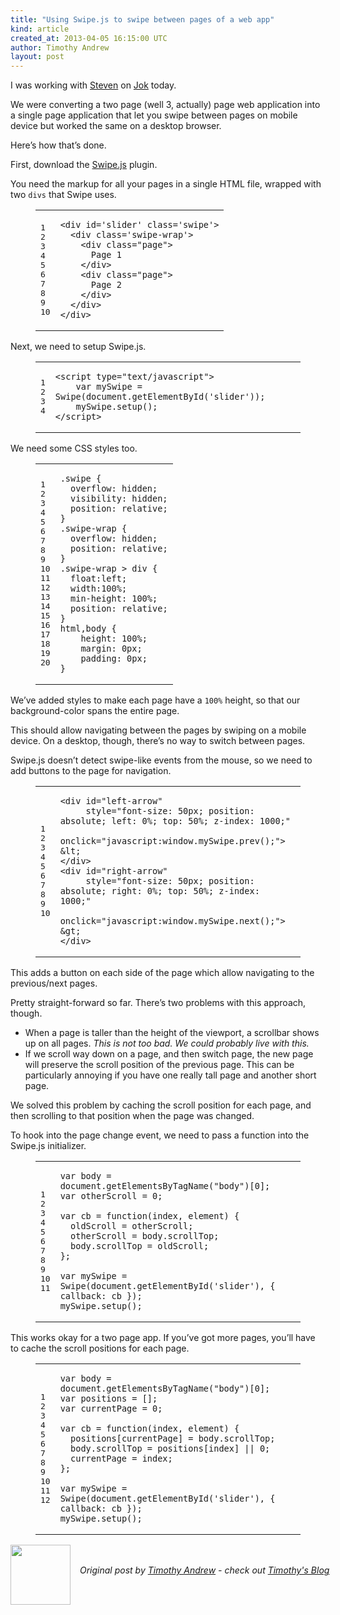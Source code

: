 ```yaml
---
title: "Using Swipe.js to swipe between pages of a web app"
kind: article
created_at: 2013-04-05 16:15:00 UTC
author: Timothy Andrew
layout: post
---
```

<p>I was working with <a href="http://deobald.ca/">Steven</a> on <a href="http://github.com/deobald/jok">Jok</a> today.</p>

<p>We were converting a two page (well 3, actually) page web application into a single page application that let you swipe between pages on mobile device but worked the same on a desktop browser.</p>

<p>Here&#8217;s how that&#8217;s done.</p>

<p>First, download the <a href="http://swipejs.com/">Swipe.js</a> plugin.</p>

<p>You need the markup for all your pages in a single HTML file, wrapped with two <code>divs</code> that Swipe uses.</p>

<figure class='code'><figcaption><span></span></figcaption><div class="highlight"><table><tr><td class="gutter"><pre class="line-numbers"><span class='line-number'>1</span>
<span class='line-number'>2</span>
<span class='line-number'>3</span>
<span class='line-number'>4</span>
<span class='line-number'>5</span>
<span class='line-number'>6</span>
<span class='line-number'>7</span>
<span class='line-number'>8</span>
<span class='line-number'>9</span>
<span class='line-number'>10</span>
</pre></td><td class='code'><pre><code class='html'><span class='line'><span class="nt">&lt;div</span> <span class="na">id=</span><span class="s">&#39;slider&#39;</span> <span class="na">class=</span><span class="s">&#39;swipe&#39;</span><span class="nt">&gt;</span>
</span><span class='line'>  <span class="nt">&lt;div</span> <span class="na">class=</span><span class="s">&#39;swipe-wrap&#39;</span><span class="nt">&gt;</span>
</span><span class='line'>    <span class="nt">&lt;div</span> <span class="na">class=</span><span class="s">&quot;page&quot;</span><span class="nt">&gt;</span>
</span><span class='line'>      Page 1
</span><span class='line'>    <span class="nt">&lt;/div&gt;</span>
</span><span class='line'>    <span class="nt">&lt;div</span> <span class="na">class=</span><span class="s">&quot;page&quot;</span><span class="nt">&gt;</span>
</span><span class='line'>      Page 2
</span><span class='line'>    <span class="nt">&lt;/div&gt;</span>
</span><span class='line'>  <span class="nt">&lt;/div&gt;</span>
</span><span class='line'><span class="nt">&lt;/div&gt;</span>
</span></code></pre></td></tr></table></div></figure>


<p>Next, we need to setup Swipe.js.</p>

<figure class='code'><figcaption><span></span></figcaption><div class="highlight"><table><tr><td class="gutter"><pre class="line-numbers"><span class='line-number'>1</span>
<span class='line-number'>2</span>
<span class='line-number'>3</span>
<span class='line-number'>4</span>
</pre></td><td class='code'><pre><code class='html'><span class='line'><span class="nt">&lt;script </span><span class="na">type=</span><span class="s">&quot;text/javascript&quot;</span><span class="nt">&gt;</span>
</span><span class='line'>    <span class="kd">var</span> <span class="nx">mySwipe</span> <span class="o">=</span> <span class="nx">Swipe</span><span class="p">(</span><span class="nb">document</span><span class="p">.</span><span class="nx">getElementById</span><span class="p">(</span><span class="s1">&#39;slider&#39;</span><span class="p">));</span>
</span><span class='line'>    <span class="nx">mySwipe</span><span class="p">.</span><span class="nx">setup</span><span class="p">();</span>
</span><span class='line'><span class="nt">&lt;/script&gt;</span>
</span></code></pre></td></tr></table></div></figure>


<p>We need some CSS styles too.</p>

<figure class='code'><figcaption><span></span></figcaption><div class="highlight"><table><tr><td class="gutter"><pre class="line-numbers"><span class='line-number'>1</span>
<span class='line-number'>2</span>
<span class='line-number'>3</span>
<span class='line-number'>4</span>
<span class='line-number'>5</span>
<span class='line-number'>6</span>
<span class='line-number'>7</span>
<span class='line-number'>8</span>
<span class='line-number'>9</span>
<span class='line-number'>10</span>
<span class='line-number'>11</span>
<span class='line-number'>12</span>
<span class='line-number'>13</span>
<span class='line-number'>14</span>
<span class='line-number'>15</span>
<span class='line-number'>16</span>
<span class='line-number'>17</span>
<span class='line-number'>18</span>
<span class='line-number'>19</span>
<span class='line-number'>20</span>
</pre></td><td class='code'><pre><code class='css'><span class='line'><span class="nc">.swipe</span> <span class="p">{</span>
</span><span class='line'>  <span class="k">overflow</span><span class="o">:</span> <span class="k">hidden</span><span class="p">;</span>
</span><span class='line'>  <span class="k">visibility</span><span class="o">:</span> <span class="k">hidden</span><span class="p">;</span>
</span><span class='line'>  <span class="k">position</span><span class="o">:</span> <span class="k">relative</span><span class="p">;</span>
</span><span class='line'><span class="p">}</span>
</span><span class='line'><span class="nc">.swipe-wrap</span> <span class="p">{</span>
</span><span class='line'>  <span class="k">overflow</span><span class="o">:</span> <span class="k">hidden</span><span class="p">;</span>
</span><span class='line'>  <span class="k">position</span><span class="o">:</span> <span class="k">relative</span><span class="p">;</span>
</span><span class='line'><span class="p">}</span>
</span><span class='line'><span class="nc">.swipe-wrap</span> <span class="o">&gt;</span> <span class="nt">div</span> <span class="p">{</span>
</span><span class='line'>  <span class="k">float</span><span class="o">:</span><span class="k">left</span><span class="p">;</span>
</span><span class='line'>  <span class="k">width</span><span class="o">:</span><span class="m">100</span><span class="o">%</span><span class="p">;</span>
</span><span class='line'>  <span class="k">min-height</span><span class="o">:</span> <span class="m">100</span><span class="o">%</span><span class="p">;</span>
</span><span class='line'>  <span class="k">position</span><span class="o">:</span> <span class="k">relative</span><span class="p">;</span>
</span><span class='line'><span class="p">}</span>
</span><span class='line'><span class="nt">html</span><span class="o">,</span><span class="nt">body</span> <span class="p">{</span>
</span><span class='line'>    <span class="k">height</span><span class="o">:</span> <span class="m">100</span><span class="o">%</span><span class="p">;</span>
</span><span class='line'>    <span class="k">margin</span><span class="o">:</span> <span class="m">0px</span><span class="p">;</span>
</span><span class='line'>    <span class="k">padding</span><span class="o">:</span> <span class="m">0px</span><span class="p">;</span>
</span><span class='line'><span class="p">}</span>
</span></code></pre></td></tr></table></div></figure>


<p>We&#8217;ve added styles to make each page have a <code>100%</code> height, so that our background-color spans the entire page.</p>

<p>This should allow navigating between the pages by swiping on a mobile device.
On a desktop, though, there&#8217;s no way to switch between pages.</p>

<p>Swipe.js doesn&#8217;t detect swipe-like events from the mouse, so we need to add buttons to the page for navigation.</p>

<figure class='code'><figcaption><span></span></figcaption><div class="highlight"><table><tr><td class="gutter"><pre class="line-numbers"><span class='line-number'>1</span>
<span class='line-number'>2</span>
<span class='line-number'>3</span>
<span class='line-number'>4</span>
<span class='line-number'>5</span>
<span class='line-number'>6</span>
<span class='line-number'>7</span>
<span class='line-number'>8</span>
<span class='line-number'>9</span>
<span class='line-number'>10</span>
</pre></td><td class='code'><pre><code class='html'><span class='line'><span class="nt">&lt;div</span> <span class="na">id=</span><span class="s">&quot;left-arrow&quot;</span>
</span><span class='line'>     <span class="na">style=</span><span class="s">&quot;font-size: 50px; position: absolute; left: 0%; top: 50%; z-index: 1000;&quot;</span>
</span><span class='line'>     <span class="na">onclick=</span><span class="s">&quot;javascript:window.mySwipe.prev();&quot;</span><span class="nt">&gt;</span>
</span><span class='line'><span class="ni">&amp;lt;</span>
</span><span class='line'><span class="nt">&lt;/div&gt;</span>
</span><span class='line'><span class="nt">&lt;div</span> <span class="na">id=</span><span class="s">&quot;right-arrow&quot;</span>
</span><span class='line'>     <span class="na">style=</span><span class="s">&quot;font-size: 50px; position: absolute; right: 0%; top: 50%; z-index: 1000;&quot;</span>
</span><span class='line'>     <span class="na">onclick=</span><span class="s">&quot;javascript:window.mySwipe.next();&quot;</span><span class="nt">&gt;</span>
</span><span class='line'><span class="ni">&amp;gt;</span>
</span><span class='line'><span class="nt">&lt;/div&gt;</span>
</span></code></pre></td></tr></table></div></figure>


<p>This adds a button on each side of the page which allow navigating to the previous/next pages.</p>

<p>Pretty straight-forward so far. There&#8217;s two problems with this approach, though.</p>

<ul>
<li>When a page is taller than the height of the viewport, a scrollbar shows up on all pages.
<em>This is not too bad. We could probably live with this.</em></li>
<li>If we scroll way down on a page, and then switch page, the new page will preserve the scroll position of the previous page. This can be particularly annoying if you have one really tall page and another short page.</li>
</ul>


<p>We solved this problem by caching the scroll position for each page, and then scrolling to that position when the page was changed.</p>

<p>To hook into the page change event, we need to pass a function into the Swipe.js initializer.</p>

<figure class='code'><figcaption><span></span></figcaption><div class="highlight"><table><tr><td class="gutter"><pre class="line-numbers"><span class='line-number'>1</span>
<span class='line-number'>2</span>
<span class='line-number'>3</span>
<span class='line-number'>4</span>
<span class='line-number'>5</span>
<span class='line-number'>6</span>
<span class='line-number'>7</span>
<span class='line-number'>8</span>
<span class='line-number'>9</span>
<span class='line-number'>10</span>
<span class='line-number'>11</span>
</pre></td><td class='code'><pre><code class='javascript'><span class='line'><span class="kd">var</span> <span class="nx">body</span> <span class="o">=</span> <span class="nb">document</span><span class="p">.</span><span class="nx">getElementsByTagName</span><span class="p">(</span><span class="s2">&quot;body&quot;</span><span class="p">)[</span><span class="mi">0</span><span class="p">];</span>
</span><span class='line'><span class="kd">var</span> <span class="nx">otherScroll</span> <span class="o">=</span> <span class="mi">0</span><span class="p">;</span>
</span><span class='line'>
</span><span class='line'><span class="kd">var</span> <span class="nx">cb</span> <span class="o">=</span> <span class="kd">function</span><span class="p">(</span><span class="nx">index</span><span class="p">,</span> <span class="nx">element</span><span class="p">)</span> <span class="p">{</span>
</span><span class='line'>  <span class="nx">oldScroll</span> <span class="o">=</span> <span class="nx">otherScroll</span><span class="p">;</span>
</span><span class='line'>  <span class="nx">otherScroll</span> <span class="o">=</span> <span class="nx">body</span><span class="p">.</span><span class="nx">scrollTop</span><span class="p">;</span>
</span><span class='line'>  <span class="nx">body</span><span class="p">.</span><span class="nx">scrollTop</span> <span class="o">=</span> <span class="nx">oldScroll</span><span class="p">;</span>
</span><span class='line'><span class="p">};</span>
</span><span class='line'>
</span><span class='line'><span class="kd">var</span> <span class="nx">mySwipe</span> <span class="o">=</span> <span class="nx">Swipe</span><span class="p">(</span><span class="nb">document</span><span class="p">.</span><span class="nx">getElementById</span><span class="p">(</span><span class="s1">&#39;slider&#39;</span><span class="p">),</span> <span class="p">{</span> <span class="nx">callback</span><span class="o">:</span> <span class="nx">cb</span> <span class="p">});</span>
</span><span class='line'><span class="nx">mySwipe</span><span class="p">.</span><span class="nx">setup</span><span class="p">();</span>
</span></code></pre></td></tr></table></div></figure>


<p>This works okay for a two page app. If you&#8217;ve got more pages, you&#8217;ll have to cache the scroll positions for each page.</p>

<figure class='code'><figcaption><span></span></figcaption><div class="highlight"><table><tr><td class="gutter"><pre class="line-numbers"><span class='line-number'>1</span>
<span class='line-number'>2</span>
<span class='line-number'>3</span>
<span class='line-number'>4</span>
<span class='line-number'>5</span>
<span class='line-number'>6</span>
<span class='line-number'>7</span>
<span class='line-number'>8</span>
<span class='line-number'>9</span>
<span class='line-number'>10</span>
<span class='line-number'>11</span>
<span class='line-number'>12</span>
</pre></td><td class='code'><pre><code class='javascript'><span class='line'><span class="kd">var</span> <span class="nx">body</span> <span class="o">=</span> <span class="nb">document</span><span class="p">.</span><span class="nx">getElementsByTagName</span><span class="p">(</span><span class="s2">&quot;body&quot;</span><span class="p">)[</span><span class="mi">0</span><span class="p">];</span>
</span><span class='line'><span class="kd">var</span> <span class="nx">positions</span> <span class="o">=</span> <span class="p">[];</span>
</span><span class='line'><span class="kd">var</span> <span class="nx">currentPage</span> <span class="o">=</span> <span class="mi">0</span><span class="p">;</span>
</span><span class='line'>
</span><span class='line'><span class="kd">var</span> <span class="nx">cb</span> <span class="o">=</span> <span class="kd">function</span><span class="p">(</span><span class="nx">index</span><span class="p">,</span> <span class="nx">element</span><span class="p">)</span> <span class="p">{</span>
</span><span class='line'>  <span class="nx">positions</span><span class="p">[</span><span class="nx">currentPage</span><span class="p">]</span> <span class="o">=</span> <span class="nx">body</span><span class="p">.</span><span class="nx">scrollTop</span><span class="p">;</span>
</span><span class='line'>  <span class="nx">body</span><span class="p">.</span><span class="nx">scrollTop</span> <span class="o">=</span> <span class="nx">positions</span><span class="p">[</span><span class="nx">index</span><span class="p">]</span> <span class="o">||</span> <span class="mi">0</span><span class="p">;</span>
</span><span class='line'>  <span class="nx">currentPage</span> <span class="o">=</span> <span class="nx">index</span><span class="p">;</span>
</span><span class='line'><span class="p">};</span>
</span><span class='line'>
</span><span class='line'><span class="kd">var</span> <span class="nx">mySwipe</span> <span class="o">=</span> <span class="nx">Swipe</span><span class="p">(</span><span class="nb">document</span><span class="p">.</span><span class="nx">getElementById</span><span class="p">(</span><span class="s1">&#39;slider&#39;</span><span class="p">),</span> <span class="p">{</span> <span class="nx">callback</span><span class="o">:</span> <span class="nx">cb</span> <span class="p">});</span>
</span><span class='line'><span class="nx">mySwipe</span><span class="p">.</span><span class="nx">setup</span><span class="p">();</span>
</span></code></pre></td></tr></table></div></figure><div class="author">
  <img src="http://nilenso.com/images/people/tim-200.png" style="width: 96px; height: 96;">
  <span style="position: absolute; padding: 32px 15px;">
    <i>Original post by <a href="http://twitter.com/timothyandrew">Timothy Andrew</a> - check out <a href="http://blog.timothyandrew.net/">Timothy&#39;s Blog</a></i>
  </span>
</div>
